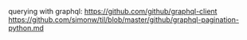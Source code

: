 querying with graphql:
https://github.com/github/graphql-client
https://github.com/simonw/til/blob/master/github/graphql-pagination-python.md